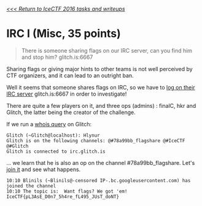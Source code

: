 _[<<< Return to IceCTF 2016 tasks and writeups](/CTF-Jeopardy/2016-icectf)_
# IRC I (Misc, 35 points)

>There is someone sharing flags on our IRC server, can you find him and stop him? glitch.is:6667

Sharing flags or giving major hints to other teams is not
well perceived by CTF organizers, and it can lead to an outright ban.

Well it seems that someone shares flags on IRC, so we have
to [log on their IRC server](https://chat.icec.tf/) glitch.is:6667 in order to investigate!

There are quite a few players on it, and three ops (admins) :
finalC, hkr and Glitch, the latter being the creator of the challenge.

If we run a [whois query](https://tools.ietf.org/html/rfc1459#section-4.5.2) on Glitch:

```
Glitch (~Glitch@localhost): Hlynur
Glitch is on the following channels: @#78a99bb_flagshare @#IceCTF @#Glitch
Glitch is connected to irc.glitch.is
```

... we learn that he is also an op on the channel #78a99bb_flagshare. 
Let's [join it](https://tools.ietf.org/html/rfc1459#section-4.2.1) and see what happens.

```
10:10 Blinils (~Blinils@-censored IP-.bc.googleusercontent.com) has joined the channel 
10:10 The topic is:  Want flags? We got 'em! IceCTF{pL3AsE_D0n7_5h4re_fL495_JUsT_doNT}
```

